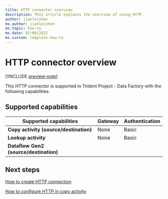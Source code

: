 ```yaml
---
title: HTTP connector overview
description: This article explains the overview of using HTTP.
author: jianleishen
ms.author: jianleishen
ms.topic: how-to
ms.date: 02/08/2022
ms.custom: template-how-to 
---
```


# HTTP connector overview

[!INCLUDE [preview-note](../includes/preview-note.md)]

This HTTP connector is supported in Trident Project  - Data Factory with the following capabilities.

## Supported capabilities

| Supported capabilities | Gateway | Authentication |
| --- | --- | ---|
| **Copy activity (source/destination)** | None | Basic |
| **Lookup activity** | None | Basic |
| **Dataflow Gen2 (source/destination)** |  |  |

## Next steps

[How to create HTTP connection](connector-http.md)

[How to configure HTTP in copy activity](connector-http-copy-activity.md)